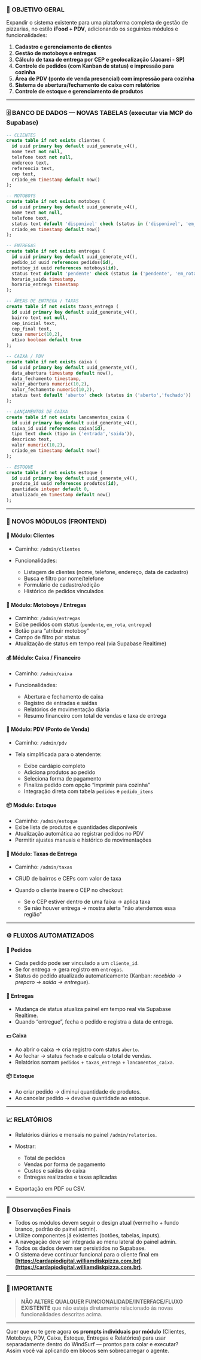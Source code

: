 ### 🎯 OBJETIVO GERAL

Expandir o sistema existente para uma plataforma completa de gestão de pizzarias, no estilo **iFood + PDV**, adicionando os seguintes módulos e funcionalidades:

1. **Cadastro e gerenciamento de clientes**
2. **Gestão de motoboys e entregas**
3. **Cálculo de taxa de entrega por CEP e geolocalização (Jacareí - SP)**
4. **Controle de pedidos (com Kanban de status) e impressão para cozinha**
5. **Área de PDV (ponto de venda presencial) com impressão para cozinha**
6. **Sistema de abertura/fechamento de caixa com relatórios**
7. **Controle de estoque e gerenciamento de produtos**

---

### 🗄️ BANCO DE DADOS — NOVAS TABELAS (executar via MCP do Supabase)

```sql
-- CLIENTES
create table if not exists clientes (
  id uuid primary key default uuid_generate_v4(),
  nome text not null,
  telefone text not null,
  endereco text,
  referencia text,
  cep text,
  criado_em timestamp default now()
);

-- MOTOBOYS
create table if not exists motoboys (
  id uuid primary key default uuid_generate_v4(),
  nome text not null,
  telefone text,
  status text default 'disponivel' check (status in ('disponivel', 'em_entrega', 'inativo')),
  criado_em timestamp default now()
);

-- ENTREGAS
create table if not exists entregas (
  id uuid primary key default uuid_generate_v4(),
  pedido_id uuid references pedidos(id),
  motoboy_id uuid references motoboys(id),
  status text default 'pendente' check (status in ('pendente', 'em_rota', 'entregue', 'cancelada')),
  horario_saida timestamp,
  horario_entrega timestamp
);

-- ÁREAS DE ENTREGA / TAXAS
create table if not exists taxas_entrega (
  id uuid primary key default uuid_generate_v4(),
  bairro text not null,
  cep_inicial text,
  cep_final text,
  taxa numeric(10,2),
  ativo boolean default true
);

-- CAIXA / PDV
create table if not exists caixa (
  id uuid primary key default uuid_generate_v4(),
  data_abertura timestamp default now(),
  data_fechamento timestamp,
  valor_abertura numeric(10,2),
  valor_fechamento numeric(10,2),
  status text default 'aberto' check (status in ('aberto','fechado'))
);

-- LANÇAMENTOS DE CAIXA
create table if not exists lancamentos_caixa (
  id uuid primary key default uuid_generate_v4(),
  caixa_id uuid references caixa(id),
  tipo text check (tipo in ('entrada','saida')),
  descricao text,
  valor numeric(10,2),
  criado_em timestamp default now()
);

-- ESTOQUE
create table if not exists estoque (
  id uuid primary key default uuid_generate_v4(),
  produto_id uuid references produtos(id),
  quantidade integer default 0,
  atualizado_em timestamp default now()
);
```

---

### 🧱 NOVOS MÓDULOS (FRONTEND)

#### 🧍 Módulo: **Clientes**

* Caminho: `/admin/clientes`
* Funcionalidades:

  * Listagem de clientes (nome, telefone, endereço, data de cadastro)
  * Busca e filtro por nome/telefone
  * Formulário de cadastro/edição
  * Histórico de pedidos vinculados

#### 🛵 Módulo: **Motoboys / Entregas**

* Caminho: `/admin/entregas`
* Exibe pedidos com status (`pendente`, `em_rota`, `entregue`)
* Botão para “atribuir motoboy”
* Campo de filtro por status
* Atualização de status em tempo real (via Supabase Realtime)

#### 💰 Módulo: **Caixa / Financeiro**

* Caminho: `/admin/caixa`
* Funcionalidades:

  * Abertura e fechamento de caixa
  * Registro de entradas e saídas
  * Relatórios de movimentação diária
  * Resumo financeiro com total de vendas e taxa de entrega

#### 🧾 Módulo: **PDV (Ponto de Venda)**

* Caminho: `/admin/pdv`
* Tela simplificada para o atendente:

  * Exibe cardápio completo
  * Adiciona produtos ao pedido
  * Seleciona forma de pagamento
  * Finaliza pedido com opção “imprimir para cozinha”
  * Integração direta com tabela `pedidos` e `pedido_itens`

#### 📦 Módulo: **Estoque**

* Caminho: `/admin/estoque`
* Exibe lista de produtos e quantidades disponíveis
* Atualização automática ao registrar pedidos no PDV
* Permitir ajustes manuais e histórico de movimentações

#### 🚚 Módulo: **Taxas de Entrega**

* Caminho: `/admin/taxas`
* CRUD de bairros e CEPs com valor de taxa
* Quando o cliente insere o CEP no checkout:

  * Se o CEP estiver dentro de uma faixa → aplica taxa
  * Se não houver entrega → mostra alerta "não atendemos essa região"

---

### ⚙️ FLUXOS AUTOMATIZADOS

#### 🧩 Pedidos

* Cada pedido pode ser vinculado a um `cliente_id`.
* Se for entrega → gera registro em `entregas`.
* Status do pedido atualizado automaticamente (Kanban: *recebido → preparo → saída → entregue*).

#### 🛵 Entregas

* Mudança de status atualiza painel em tempo real via Supabase Realtime.
* Quando “entregue”, fecha o pedido e registra a data de entrega.

#### 💵 Caixa

* Ao abrir o caixa → cria registro com status `aberto`.
* Ao fechar → status `fechado` e calcula o total de vendas.
* Relatórios somam `pedidos` + `taxas_entrega` + `lancamentos_caixa`.

#### 📦 Estoque

* Ao criar pedido → diminui quantidade de produtos.
* Ao cancelar pedido → devolve quantidade ao estoque.

---

### 📈 RELATÓRIOS

* Relatórios diários e mensais no painel `/admin/relatorios`.
* Mostrar:

  * Total de pedidos
  * Vendas por forma de pagamento
  * Custos e saídas do caixa
  * Entregas realizadas e taxas aplicadas
* Exportação em PDF ou CSV.

---

### 💬 Observações Finais

* Todos os módulos devem seguir o design atual (vermelho + fundo branco, padrão do painel admin).
* Utilize componentes já existentes (botões, tabelas, inputs).
* A navegação deve ser integrada ao menu lateral do painel admin.
* Todos os dados devem ser persistidos no Supabase.
* O sistema deve continuar funcional para o cliente final em **[https://cardapiodigital.williamdiskpizza.com.br](https://cardapiodigital.williamdiskpizza.com.br)**.

---

### 🚫 IMPORTANTE

> **NÃO ALTERE QUALQUER FUNCIONALIDADE/INTERFACE/FLUXO EXISTENTE**
> que não esteja diretamente relacionado às novas funcionalidades descritas acima.

---

Quer que eu te gere agora **os prompts individuais por módulo** (Clientes, Motoboys, PDV, Caixa, Estoque, Entregas e Relatórios) para usar separadamente dentro do WindSurf — prontos para colar e executar?
Assim você vai aplicando em blocos sem sobrecarregar o agente.